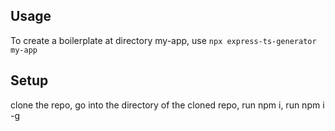 ## Usage
To create a boilerplate at directory my-app, use 
    ```
    npx express-ts-generator my-app
    ```

## Setup
clone the repo, go into the directory of the cloned repo, run npm i, run npm i -g 